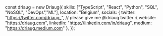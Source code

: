 const driaug = new Driaug({
  skills: ["TypeScript", "React", "Python", "SQL", "NoSQL", "DevOps","ML"],
  location: "Belgium",
  socials: {
    twitter: "https://twitter.com/driaug_", // please give me @driaug twitter :(
    website: "https://driaug.com",
    linkedIn: "https://linkedin.com/in/driaug",
    medium: "https://driaug.medium.com"
  },
});
